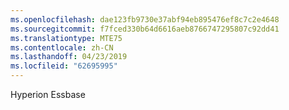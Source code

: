 ```yaml
---
ms.openlocfilehash: dae123fb9730e37abf94eb895476ef8c7c2e4648
ms.sourcegitcommit: f7fced330b64d6616aeb8766747295807c92dd41
ms.translationtype: MTE75
ms.contentlocale: zh-CN
ms.lasthandoff: 04/23/2019
ms.locfileid: "62695995"
---
```

 Hyperion Essbase 